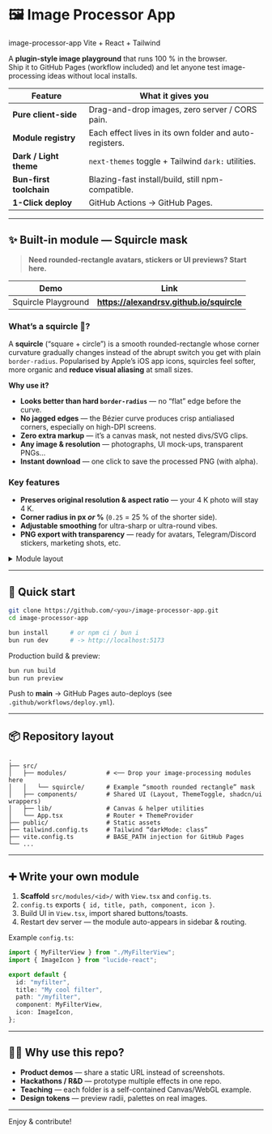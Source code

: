 # 🖼️ Image Processor App 
image-processor-app Vite + React + Tailwind

A **plugin-style image playground** that runs 100 % in the browser.  
Ship it to GitHub Pages (workflow included) and let anyone test image-processing ideas without local installs.

| Feature | What it gives you |
|---------|------------------|
| **Pure client-side** | Drag-and-drop images, zero server / CORS pain. |
| **Module registry** | Each effect lives in its own folder and auto-registers. |
| **Dark / Light theme** | `next-themes` toggle + Tailwind `dark:` utilities. |
| **Bun-first toolchain** | Blazing-fast install/build, still npm-compatible. |
| **1-Click deploy** | GitHub Actions → GitHub Pages. |

---

## ✨ Built-in module — **Squircle mask**

> **Need rounded-rectangle avatars, stickers or UI previews? Start here.**

| Demo | Link |
|------|------|
| Squircle Playground | **<https://alexandrsv.github.io/squircle>** |

### What’s a squircle 🤔?

A **squircle** (“square + circle”) is a smooth rounded-rectangle whose
corner curvature gradually changes instead of the abrupt switch you get with
plain `border-radius`. Popularised by Apple’s iOS app icons, squircles feel
softer, more organic and **reduce visual aliasing** at small sizes.

**Why use it?**

* **Looks better than hard `border-radius`** — no “flat” edge before the curve.
* **No jagged edges** — the Bézier curve produces crisp antialiased corners,
  especially on high-DPI screens.
* **Zero extra markup** — it’s a canvas mask, not nested divs/SVG clips.
* **Any image & resolution** — photographs, UI mock-ups, transparent PNGs…
* **Instant download** — one click to save the processed PNG (with alpha).

### Key features

* **Preserves original resolution & aspect ratio** — your 4 K photo will stay 4 K.  
* **Corner radius in px *or* %** (`0.25` = 25 % of the shorter side).  
* **Adjustable smoothing** for ultra-sharp or ultra-round vibes.  
* **PNG export with transparency** — ready for avatars, Telegram/Discord
  stickers, marketing shots, etc.

<details>
<summary>Module layout</summary>

```
src/modules/squircle/
├── SquircleView.tsx   # React UI: upload → tweak radius/smoothing → save PNG
├── config.ts          # Metadata for auto-registry
└── (math)             # Squircle Bézier math lives in src/lib/canvasUtils.ts
```
</details>

---

## 🚀 Quick start

```bash
git clone https://github.com/<you>/image-processor-app.git
cd image-processor-app

bun install      # or npm ci / bun i
bun run dev      # -> http://localhost:5173
```

Production build & preview:

```bash
bun run build
bun run preview
```

Push to **main** → GitHub Pages auto-deploys (see `.github/workflows/deploy.yml`).

---

## 📦 Repository layout

```
.
├── src/
│   ├── modules/           # <── Drop your image-processing modules here
│   │   └── squircle/      # Example “smooth rounded rectangle” mask
│   ├── components/        # Shared UI (Layout, ThemeToggle, shadcn/ui wrappers)
│   ├── lib/               # Canvas & helper utilities
│   └── App.tsx            # Router + ThemeProvider
├── public/                # Static assets
├── tailwind.config.ts     # Tailwind “darkMode: class”
├── vite.config.ts         # BASE_PATH injection for GitHub Pages
└── ...
```

---

## ➕ Write your own module

1. **Scaffold** `src/modules/<id>/` with `View.tsx` and `config.ts`.
2. `config.ts` exports `{ id, title, path, component, icon }`.
3. Build UI in `View.tsx`, import shared buttons/toasts.
4. Restart dev server — the module auto-appears in sidebar & routing.

Example `config.ts`:

```ts
import { MyFilterView } from "./MyFilterView";
import { ImageIcon } from "lucide-react";

export default {
  id: "myfilter",
  title: "My cool filter",
  path: "/myfilter",
  component: MyFilterView,
  icon: ImageIcon,
};
```

---

## 🙋‍♂️ Why use this repo?

* **Product demos** — share a static URL instead of screenshots.
* **Hackathons / R&D** — prototype multiple effects in one repo.
* **Teaching** — each folder is a self-contained Canvas/WebGL example.
* **Design tokens** — preview radii, palettes on real images.

---

Enjoy & contribute!
